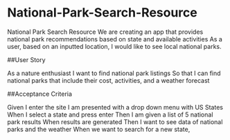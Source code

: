 # National-Park-Search-Resource

National Park Search Resource 
We are creating an app that provides national park recommendations based on state and available activities 
As a user, based on an inputted location, I would like to see local national parks.

##User Story

As a nature enthusiast 
I want to find national park listings
So that I can find national parks that include their cost, activities, and a weather forecast


##Acceptance Criteria

Given I enter the site I am presented with a drop down menu with US States
When I select a state and press enter
Then I am given a list of 5 national park results
When results are generated 
Then I want to see data of national parks and the weather 
When we want to search for a new state, 
